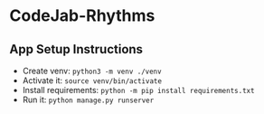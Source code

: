 # CodeJab-Rhythms

## App Setup Instructions

* Create venv:
  `python3 -m venv ./venv`
* Activate it:
  `source venv/bin/activate`
* Install requirements:
  `python -m pip install requirements.txt`
* Run it:
  `python manage.py runserver`

